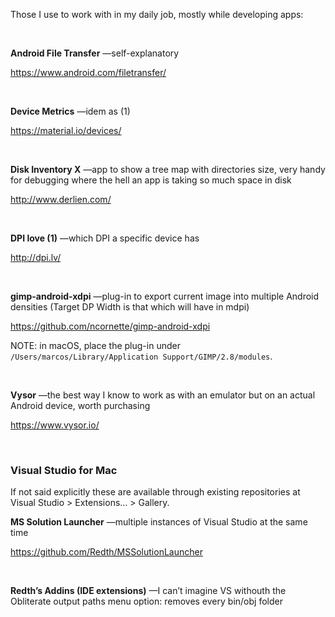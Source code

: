 Those I use to work with in my daily job, mostly while developing apps:

 

**Android File Transfer** —self-explanatory

<https://www.android.com/filetransfer/>

 

**Device Metrics** —idem as (1)

<https://material.io/devices/>

 

**Disk Inventory X** —app to show a tree map with directories size, very handy
for debugging where the hell an app is taking so much space in disk

<http://www.derlien.com/>

 

**DPI love (1)** —which DPI a specific device has

<http://dpi.lv/>

 

**gimp-android-xdpi** —plug-in to export current image into multiple Android
densities (Target DP Width is that which will have in mdpi) 

<https://github.com/ncornette/gimp-android-xdpi>

NOTE: in macOS, place the plug-in under `/Users/marcos/Library/Application
Support/GIMP/2.8/modules`.

 

**Vysor** —the best way I know to work as with an emulator but on an actual
Android device, worth purchasing

<https://www.vysor.io/>

 

### Visual Studio for Mac

If not said explicitly these are available through existing repositories at
Visual Studio \> Extensions… \> Gallery.

**MS Solution Launcher** —multiple instances of Visual Studio at the same time

<https://github.com/Redth/MSSolutionLauncher>

 

**Redth’s Addins (IDE extensions)** —I can’t imagine VS withouth the Obliterate
output paths menu option: removes every bin/obj folder
